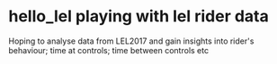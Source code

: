 # hello_lel playing with lel rider data
Hoping to analyse data from LEL2017 and gain insights into rider's behaviour; time at controls; time between controls etc
